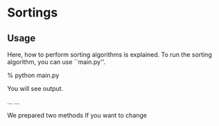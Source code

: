 # Sortings

## Usage

Here, how to perform sorting algorithms is explained.
To run the sorting algorithm, you can use ``main.py''.

% python main.py

You will see output.

...
...

We prepared two methods
If you want to change 
